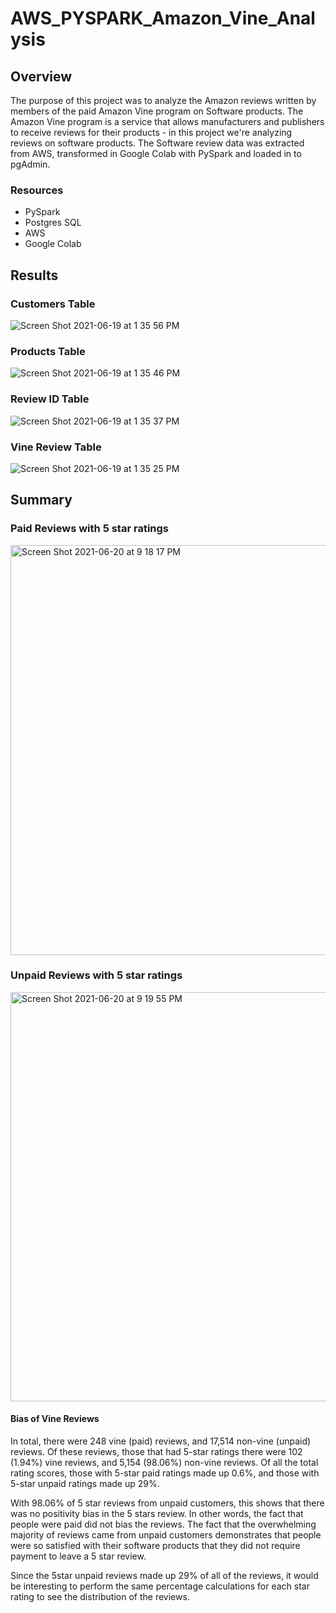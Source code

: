 # AWS_PYSPARK_Amazon_Vine_Analysis


## Overview
The purpose of this project was to analyze the Amazon reviews written by members of the paid Amazon Vine program on Software products. The Amazon Vine program is a service that allows manufacturers and publishers to receive reviews for their products - in this project we're analyzing reviews on software products. The Software review data was extracted from AWS, transformed in Google Colab with PySpark and loaded in to pgAdmin.


### Resources
* PySpark
* Postgres SQL
* AWS
* Google Colab


## Results

### Customers Table
![Screen Shot 2021-06-19 at 1 35 56 PM](https://user-images.githubusercontent.com/69849998/122683363-9fd4f780-d1cc-11eb-82a5-1b47959aa2f1.png)

### Products Table
![Screen Shot 2021-06-19 at 1 35 46 PM](https://user-images.githubusercontent.com/69849998/122683369-a5cad880-d1cc-11eb-8cc6-1eddee6fa177.png)

### Review ID Table
![Screen Shot 2021-06-19 at 1 35 37 PM](https://user-images.githubusercontent.com/69849998/122683372-a8c5c900-d1cc-11eb-8e6b-90da2827cceb.png)

### Vine Review Table
![Screen Shot 2021-06-19 at 1 35 25 PM](https://user-images.githubusercontent.com/69849998/122683374-ae231380-d1cc-11eb-8124-7da3465d2dc5.png)


## Summary

### Paid Reviews with 5 star ratings
<img width="656" alt="Screen Shot 2021-06-20 at 9 18 17 PM" src="https://user-images.githubusercontent.com/69849998/122694956-0e39aa00-d20d-11eb-8a40-16c8908a5abe.png">

### Unpaid Reviews with 5 star ratings
<img width="655" alt="Screen Shot 2021-06-20 at 9 19 55 PM" src="https://user-images.githubusercontent.com/69849998/122695016-44772980-d20d-11eb-9a94-67767486820a.png">

#### Bias of Vine Reviews
In total, there were 248 vine (paid) reviews, and 17,514 non-vine (unpaid) reviews. Of these reviews, those that had 5-star ratings there were 102 (1.94%) vine reviews, and 5,154 (98.06%) non-vine reviews. Of all the total rating scores, those with 5-star paid ratings made up 0.6%, and those with 5-star unpaid ratings made up 29%. 

With 98.06% of 5 star reviews from unpaid customers, this shows that there was no positivity bias in the 5 stars review. In other words, the fact that people were paid did not bias the reviews. The fact that the overwhelming majority of reviews came from unpaid customers demonstrates that people were so satisfied with their software products that they did not require payment to leave a 5 star review. 

Since the 5star unpaid reviews made up 29% of all of the reviews, it would be interesting to perform the same percentage calculations for each star rating to see the distribution of the reviews. 


